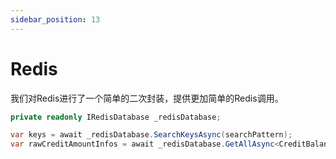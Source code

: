 ```yaml
---
sidebar_position: 13
---
```


# Redis

我们对Redis进行了一个简单的二次封装，提供更加简单的Redis调用。

```cs
private readonly IRedisDatabase _redisDatabase;

var keys = await _redisDatabase.SearchKeysAsync(searchPattern);
var rawCreditAmountInfos = await _redisDatabase.GetAllAsync<CreditBalanceInfo>(keys);
```

